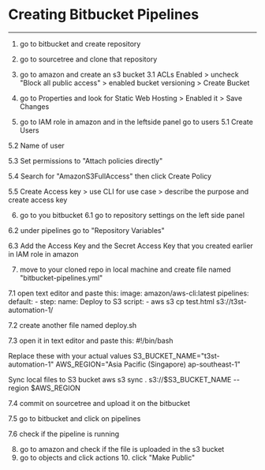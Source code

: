 # Creating Bitbucket Pipelines
***********************************************
1. go to bitbucket and create repository
2. go to sourcetree and clone that repository
3. go to amazon and create an s3 bucket 
3.1 ACLs Enabled > uncheck "Block all public access" > enabled bucket versioning > Create Bucket

4. go to Properties and look for Static Web Hosting > Enabled it > Save Changes
5. go to IAM role in amazon and in the leftside panel go to users 
5.1 Create Users

5.2 Name of user 

5.3 Set permissions to "Attach policies directly" 

5.4 Search for "AmazonS3FullAccess" then click Create Policy 

5.5 Create Access key > use CLI for use case > describe the purpose and create access key

6. go to you bitbucket 
6.1 go to repository settings on the left side panel 

6.2 under pipelines go to "Repository Variables" 

6.3 Add the Access Key and the Secret Access Key that you created earlier in IAM role in amazon

7. move to your cloned repo in local machine and create file named "bitbucket-pipelines.yml" 

7.1 open text editor and paste this: image: amazon/aws-cli:latest
pipelines: default: - step: name: Deploy to S3 script: - aws s3 cp test.html s3://t3st-automation-1/


7.2 create another file named deploy.sh
 
7.3 open it in text editor and paste this: #!/bin/bash

Replace these with your actual values
S3_BUCKET_NAME="t3st-automation-1" AWS_REGION="Asia Pacific (Singapore) ap-southeast-1"

Sync local files to S3 bucket
aws s3 sync . s3://$S3_BUCKET_NAME --region $AWS_REGION

7.4 commit on sourcetree and upload it on the bitbucket 

7.5 go to bitbucket and click on pipelines 

7.6 check if the pipeline is running 

8. go to amazon and check if the file is uploaded in the s3 bucket 
9. go to objects and click actions 10. click "Make Public"